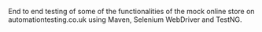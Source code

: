 End to end testing of some of the functionalities of the mock online store on automationtesting.co.uk using Maven, Selenium WebDriver and TestNG.
